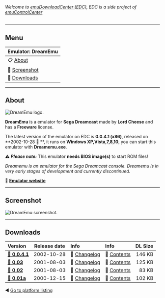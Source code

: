 ###### Welcome to [emuDownloadCenter (EDC)](https://github.com/PhoenixInteractiveNL/emuDownloadCenter/wiki/), EDC is a side project of [emuControlCenter](https://github.com/PhoenixInteractiveNL/emuControlCenter/wiki/)
***
## Menu
| **Emulator: DreamEmu** |
|:---------|
| :clipboard: [About](#about) |
| :sunrise: [Screenshot](#screenshot) |
| :floppy_disk: [Downloads](#downloads) |
***
## About
![](https://github.com/PhoenixInteractiveNL/emuDownloadCenter/wiki/images_emulator/dreamemu_logo_200.jpg "DreamEmu logo.")

**DreamEmu** is a emulator for **Sega Dreamcast** made by **Lord Cheese** and has a **Freeware** license.

The latest version of the emulator on EDC is **0.0.4.1 (x86)**, released on **2002-10-28 :triangular_flag_on_post: **, it runs on **Windows XP,Vista,7,8,10**, you can start this emulator with **Dreamemu.exe**.

:warning: _**Please note:**_ This emulator **needs BIOS image(s)** to start ROM files!

_Dreamemu is an emulator for the Sega Dreamcast console. Dreamemu is in very early stages of development and currently discontinued._

:link: [**Emulator website**](http://www.dreamemu.net/)
***
## Screenshot
![](https://raw.githubusercontent.com/PhoenixInteractiveNL/emuDownloadCenter/master/hooks/dreamemu/screen.jpg "DreamEmu screenshot.")
***
## Downloads
| Version  | Release date  | Info       | Info       | DL Size    |
|:---------|:-------------:|:-----------|:-----------|-----------:|
| [:floppy_disk: **0.0.4.1**](https://github.com/PhoenixInteractiveNL/edc-repo0005/raw/master/dreamemu/0.0.4.1.7z) | 2002-10-28 | :page_facing_up: [Changelog](https://github.com/PhoenixInteractiveNL/edc-repo0005/blob/master/dreamemu/0.0.4.1_changelog.txt) | :mag_right: [Contents](https://github.com/PhoenixInteractiveNL/edc-repo0005/blob/master/dreamemu/0.0.4.1_contents.txt) | 146 KB |
| [:floppy_disk: **0.03**](https://github.com/PhoenixInteractiveNL/edc-repo0005/raw/master/dreamemu/0.03.7z) | 2001-08-03 | :page_facing_up: [Changelog](https://github.com/PhoenixInteractiveNL/edc-repo0005/blob/master/dreamemu/0.03_changelog.txt) | :mag_right: [Contents](https://github.com/PhoenixInteractiveNL/edc-repo0005/blob/master/dreamemu/0.03_contents.txt) | 125 KB |
| [:floppy_disk: **0.02**](https://github.com/PhoenixInteractiveNL/edc-repo0005/raw/master/dreamemu/0.02.7z) | 2001-08-03 | :page_facing_up: [Changelog](https://github.com/PhoenixInteractiveNL/edc-repo0005/blob/master/dreamemu/0.02_changelog.txt) | :mag_right: [Contents](https://github.com/PhoenixInteractiveNL/edc-repo0005/blob/master/dreamemu/0.02_contents.txt) | 83 KB |
| [:floppy_disk: **0.01a**](https://github.com/PhoenixInteractiveNL/edc-repo0005/raw/master/dreamemu/0.01a.7z) | 2000-12-15 | :page_facing_up: [Changelog](https://github.com/PhoenixInteractiveNL/edc-repo0005/blob/master/dreamemu/0.01a_changelog.txt) | :mag_right: [Contents](https://github.com/PhoenixInteractiveNL/edc-repo0005/blob/master/dreamemu/0.01a_contents.txt) | 102 KB |

:arrow_backward: [Go to platform listing](https://github.com/PhoenixInteractiveNL/emuDownloadCenter/wiki/EDC-Platform-List)
